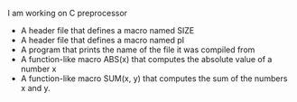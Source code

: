 I am working on C preprocessor
- A header file that defines a macro named SIZE
- A header file that defines a macro named pI
- A program that prints the name of the file it was compiled from
- A function-like macro ABS(x) that computes the absolute value of a number x
- A function-like macro SUM(x, y) that computes the sum of the numbers x and y.
